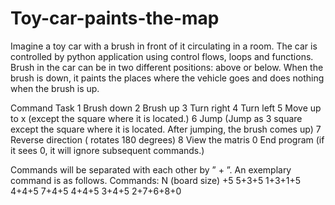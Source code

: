 # Toy-car-paints-the-map
Imagine a toy car with a brush in front of it circulating in a room. The car is controlled by
python application using control flows, loops and functions. Brush in the car can be in two
different positions: above or below. When the brush is down, it paints the places where the
vehicle goes and does nothing when the brush is up.

Command Task
1 Brush down
2 Brush up
3 Turn right
4 Turn left
5 Move up to x (except the square where it is located.)
6 Jump (Jump as 3 square except the square where it is located. After jumping, the brush comes up)
7 Reverse direction ( rotates 180 degrees)
8 View the matris
0 End program (if it sees 0, it will ignore subsequent commands.)

Commands will be separated with each other by ” + ”. An exemplary command is as follows.
Commands: N (board size) +5 5+3+5 1+3+1+5 4+4+5 7+4+5 4+4+5 3+4+5 2+7+6+8+0
